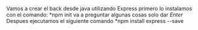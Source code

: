Vamos a crear el back desde java utilizando Express primero lo instalamos con el comando:
*npm init
va a preguntar algunas cosas solo dar *Enter*
Despues ejecutamos el siguiente comando 
*npm install express --save